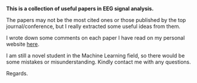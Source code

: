 **This is a collection of useful papers in EEG signal analysis.**  

The papers may not be the most cited ones or those published by the top journal/conference, but I really extracted some useful ideas from them.  

I wrote down some comments on each paper I have read on my personal website [here](https://billbeatthepeat.github.io/2017/08/24/My-Currently-Reading-Paper/).  

I am still a novel student in the Machine Learning field, so there would be some mistakes or misunderstanding. Kindly contact me with any questions.

Regards.
